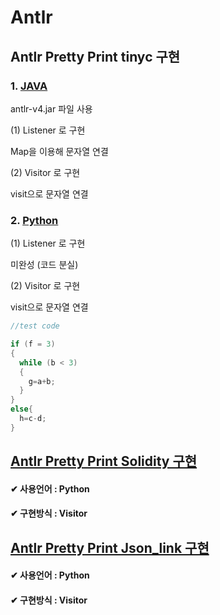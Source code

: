 # Antlr

## Antlr Pretty Print tinyc 구현

### 1. [JAVA](./prettyPrintJava)

antlr-v4.jar 파일 사용

  (1) Listener 로 구현

  Map을 이용해 문자열 연결

  (2) Visitor 로 구현

  visit으로 문자열 연결

### 2. [Python](./prettyPrintPython)

  (1) Listener 로 구현

  미완성 (코드 분실)

  (2) Visitor 로 구현

  visit으로 문자열 연결



````c
//test code

if (f = 3)
{
  while (b < 3)
  {
    g=a+b;
  }
}
else{
  h=c-d;
}

````

## [Antlr Pretty Print Solidity 구현](./prettyPrintSolidity)

#### ✔ 사용언어 : Python

#### ✔ 구현방식 : Visitor


## [Antlr Pretty Print Json_link 구현](./prettyPrint_json_link)

#### ✔ 사용언어 : Python

#### ✔ 구현방식 : Visitor
